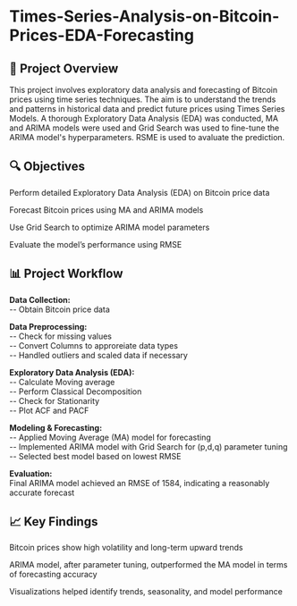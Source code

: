 # Times-Series-Analysis-on-Bitcoin-Prices-EDA-Forecasting

## 📌 Project Overview
This project involves exploratory data analysis and forecasting of Bitcoin prices using time series techniques. The aim is to understand the trends and patterns in historical data and predict future prices using Times Series Models. A thorough Exploratory Data Analysis (EDA) was conducted, MA and ARIMA models were used and Grid Search was used to fine-tune the ARIMA model's hyperparameters. RSME is used to avaluate the prediction.

## 🔍 Objectives
Perform detailed Exploratory Data Analysis (EDA) on Bitcoin price data

Forecast Bitcoin prices using MA and ARIMA models

Use Grid Search to optimize ARIMA model parameters

Evaluate the model’s performance using RMSE

## 📊 Project Workflow
<b>Data Collection:</b><br>
-- Obtain Bitcoin price data<br>

<b>Data Preprocessing:</b><br>
-- Check for missing values<br>
-- Convert Columns to approreiate data types<br>
-- Handled outliers and scaled data if necessary<br>

<b>Exploratory Data Analysis (EDA):</b><br>
-- Calculate Moving average<br>
-- Perform Classical Decomposition<br>
-- Check for Stationarity<br>
-- Plot ACF and PACF<br>

<b>Modeling & Forecasting:</b><br>
-- Applied Moving Average (MA) model for forecasting<br>
-- Implemented ARIMA model with Grid Search for (p,d,q) parameter tuning<br>
-- Selected best model based on lowest RMSE<br>

<b>Evaluation:</b><br>
Final ARIMA model achieved an RMSE of 1584, indicating a reasonably accurate forecast<br>

## 📈 Key Findings
Bitcoin prices show high volatility and long-term upward trends

ARIMA model, after parameter tuning, outperformed the MA model in terms of forecasting accuracy

Visualizations helped identify trends, seasonality, and model performance

